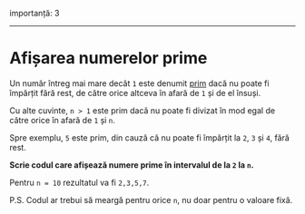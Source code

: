 importanță: 3

---

# Afișarea numerelor prime

Un număr întreg mai mare decât `1` este denumit [prim](https://en.wikipedia.org/wiki/Prime_number) dacă nu poate fi împărțit fără rest, de către orice altceva în afară de `1` și de el însuși.

Cu alte cuvinte, `n > 1` este prim dacă nu poate fi divizat în mod egal de către orice în afară de `1` și `n`.

Spre exemplu, `5` este prim, din cauză că nu poate fi împărțit la `2`, `3` și `4`, fără rest.

**Scrie codul care afișează numere prime în intervalul de la `2` la `n`.**

Pentru `n = 10` rezultatul va fi `2,3,5,7`.

P.S. Codul ar trebui să meargă pentru orice `n`, nu doar pentru o valoare fixă.